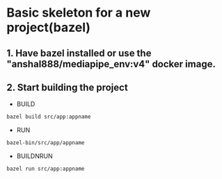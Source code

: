 # Basic skeleton for a new project(bazel)

## 1. Have bazel installed or use the "anshal888/mediapipe_env:v4" docker image.

## 2. Start building the project

- BUILD
```bash
bazel build src/app:appname
```

- RUN
```bash
bazel-bin/src/app/appname
```
- BUILDNRUN
```bash
bazel run src/app:appname
```